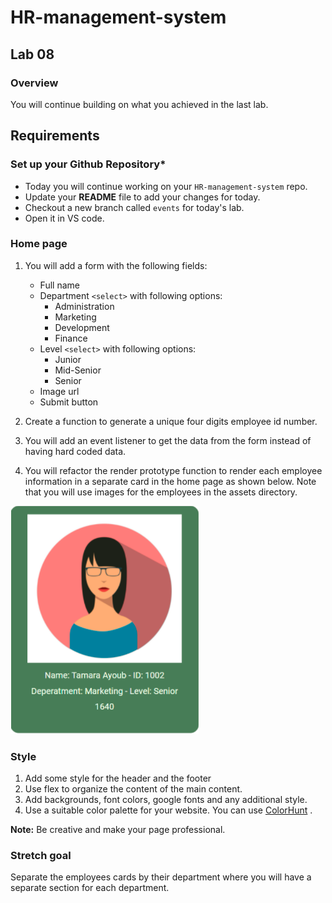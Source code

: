 # HR-management-system

## Lab 08

### **Overview**

You will continue building on what you achieved in the last lab.

## **Requirements**

### **Set up your Github Repository***

- Today you will continue working on your `HR-management-system` repo.
- Update your **README** file to add your changes for today.
- Checkout a new branch called `events` for today's lab.
- Open it in VS code.

### **Home page**

1. You will add a form with the following fields:
    - Full name
    - Department `<select>` with following options:
        - Administration
        - Marketing
        - Development
        - Finance
    - Level `<select>` with following options:
        - Junior
        - Mid-Senior
        - Senior
    - Image url
    - Submit button

2. Create a function to generate a unique four digits employee id number.

3. You will add an event listener to get the data from the form instead of having hard coded data.

4. You will refactor the  render prototype function to render each employee information in a separate card in the home page as shown below. Note that you will use images for the employees in the assets directory.

![Card](assets/card.png)

### **Style**

1. Add some style for the header and the footer
2. Use flex to organize the content of the main content.
3. Add backgrounds, font colors, google fonts and any additional style.
4. Use a suitable color palette for your website. You can use [ColorHunt](https://colorhunt.co) .

**Note:**
Be creative and make your page professional.

### **Stretch goal**

Separate the employees cards by their department where you will have a separate section for each department.